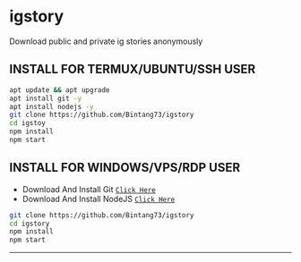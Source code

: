 # igstory
Download public and private ig stories anonymously

## INSTALL FOR TERMUX/UBUNTU/SSH USER

```bash
apt update && apt upgrade
apt install git -y
apt install nodejs -y
git clone https://github.com/Bintang73/igstory
cd igstoy
npm install
npm start
```

## INSTALL FOR WINDOWS/VPS/RDP USER

* Download And Install Git [`Click Here`](https://git-scm.com/downloads)
* Download And Install NodeJS [`Click Here`](https://nodejs.org/en/download)
  
```bash
git clone https://github.com/Bintang73/igstory
cd igstory
npm install
npm start
```

---------

